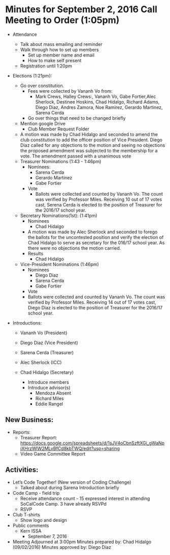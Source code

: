---
---
# Minutes for September 2, 2016 Call Meeting to Order (1:05pm)
  * Attendance
    - Talk about mass emailing and reminder
    - Walk through how to set up members
      - Set up member name and email
      - How to make self present
    - Registration until 1:20pm
  * Elections (1:21pm):
    - Go over constitution.
      - Fees were collected by Vananh Vo from:
        - Mark Crews, Halley Crews:, Vananh Vo, Gabe Fortier,Alec Sherlock, Destinee Hoskins, Chad Hidalgo, Richard Adams, Diego Diaz, Andres Zamora, Noe Ramirez, Gerardo Martinez, Sarena Cerda
      - Go over things that need to be changed briefly 
    - Mention google Drive
      - Club Member Request Folder
    - A motion was made by Chad Hidalgo and seconded to amend the club
    constitution to add the officer position of Vice President. Diego Diaz called for any objections to the motion and seeing no objections the proposed amendment was subjected to the membership for a vote. The amendment passed with a unanimous vote
    - Treasurer Nominations (1:43 - 1:46pm) 
      - Nominees:
        - Sarena Cerda
        - Gerardo Martinez
        - Gabe Fortier
      - Vote
        - Ballots were collected and counted by Vananh Vo. The
        count was verified by Professor Miles. Receiving 10 out of
        17 votes cast, Serena Cerda is elected to the position of
        Treasurer for the 2016/17 school year. 
    - Secretary Nominations(1st): (1:41pm)
      - Nominees
        - Chad Hidalgo
      - A motion was made by Alec Sherlock and seconded to forego the ballots for the uncontested position and verify the election of Chad Hidalgo to serve as secretary for the 016/17 school year. As there were no objections the motion carried.
      - Results
        - Chad Hidalgo
    - Vice-President Nominations (1:46pm) 
      - Nominees
        - Diego Diaz
        - Sarena Cerda
        - Gabe Fortier
      - Vote
      - Ballots were collected and counted by Vananh Vo. The
        count was verified by Professor Miles. Receiving 14 out of 17 votes cast, Diego Diaz is elected to the position of Treasurer for the 2016/17 school year.

  * Introductions:
    - Vananh Vo (President)
    - Diego Diaz (Vice President)
    - Sarena Cerda (Treasurer)
    - Alec Sherlock (ICC)
    - Chad Hidalgo (Secretary)

      - Introduce members
      - Introduce advisor(s)
        - Mendoza Absent
        - Richard Miles
        - Eddie Rangel
        
## New Business:

  * Reports: 
    - Treasurer Report: https://docs.google.com/spreadsheets/d/1sJV4oCbnSzftXGi_gWaNpjXHrzWlW2MLvBfCd8kbTWQ/edit?usp=sharing
    - Video Game Committee Report
## Activities:
  * Let’s Code Together! (New version of Coding Challenge) 
    - Talked about during Sarena Introduction briefly
  * Code Camp - field trip
    - Receive attendance count - 15 expressed interest in attending SoCalCode
      Camp. 3 have already RSVPd
    - RSVP
  * Club T-shirts
    - Show logo and design
  * Public comments
    - Kern ISSA
      - September 7, 2016 
  * Meeting Adjourned at 3:00pm
Minutes prepared by: Chad Hidalgo (09/02/2016) Minutes approved by: Diego Diaz
